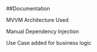 ##Documentation

MVVM Architecture Used


Manual Dependency Injection


Use Case added for business logic

